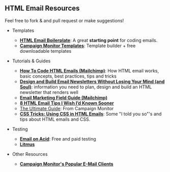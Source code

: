HTML Email Resources
---

Feel free to fork & and pull request or make suggestions!

* Templates
	* [__HTML Email Boilerplate__](http://htmlemailboilerplate.com/): A great __starting point__ for coding emails.
	* [__Campaign Monitor Templates__](http://www.campaignmonitor.com/templates/): Template builder + free downloadable templates
	
* Tutorials & Guides
	* [__How To Code HTML Emails (Mailchimp)__](http://kb.mailchimp.com/article/how-to-code-html-emails): How HTML email works, basic concepts, best practices, tips and tricks
	* [__Design and Build Email Newsletters Without Losing Your Mind (and Soul)__](http://www.smashingmagazine.com/2010/01/19/design-and-build-an-email-newsletter-without-losing-your-mind/):  information you need to plan, design and build an HTML newsletter that renders well
	* [__Email Marketing Field Guide (Mailchimp)__](http://mailchimp.com/resources/guides/email-marketing-field-guide/html/)
	* [__8 HTML Email Tips I Wish I’d Known Sooner__](http://mattmedia.net/2007/08/23/8-html-email-tips-i-wish-i-knew-sooner/)
	* [The Ultimate Guide](http://www.campaignmonitor.com/css/): From Campaign Monitor
	* [__CSS Tricks: Using CSS in HTML Emails__](http://css-tricks.com/using-css-in-html-emails-the-real-story/): Some "I told you so"'s and tips about HTML emails and CSS.
	
* Testing
	* [__Email on Acid__](http://www.emailonacid.com/): Free and paid testing
	* [__Litmus__](http://litmus.com/)
	
* Other Resources
	* [__Campaign Monitor's Popular E-Mail Clients__](http://www.campaignmonitor.com/resources/will-it-work/email-clients/)
